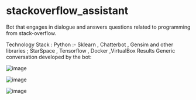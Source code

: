# stackoverflow_assistant
Bot that engages in dialogue and answers questions related to programming from stack-overflow.

Technology Stack : Python :- Sklearn , Chatterbot , Gensim and other libraries ; StarSpace , Tensorflow , Docker ,VirtualBox
Results
Generic conversation developed by the bot:

![image](https://github.com/cvshinde/stackoverflow_assistant/assets/137079025/f4f48283-267c-446d-af90-472d559cc69c)


![image](https://github.com/cvshinde/stackoverflow_assistant/assets/137079025/aec1de68-a23c-43c8-be6d-af843035b7ac)


![image](https://github.com/cvshinde/stackoverflow_assistant/assets/137079025/c42128aa-402c-4939-b5ae-9b9263e95c1f)
